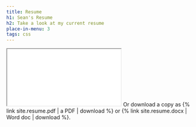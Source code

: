 ```yaml
---
title: Resume
h1: Sean's Resume
h2: Take a look at my current resume
place-in-menu: 3
tags: css
---
```

<iframe title="{{ page.h1 }}" src="/assets/js/pdf.js/web/viewer.html?file={{ site.resume.pdf }}"></iframe>
Or download a copy as {% link site.resume.pdf | a PDF | download %} or {% link site.resume.docx | Word doc | download %}.